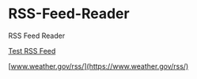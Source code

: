 # RSS-Feed-Reader
RSS Feed Reader

[Test RSS Feed](https://forecast.weather.gov/MapClick.php?lat=41.5&lon=-81.7&unit=0&lg=english&FcstType=dwml)

[www.weather.gov/rss/](https://www.weather.gov/rss/)
